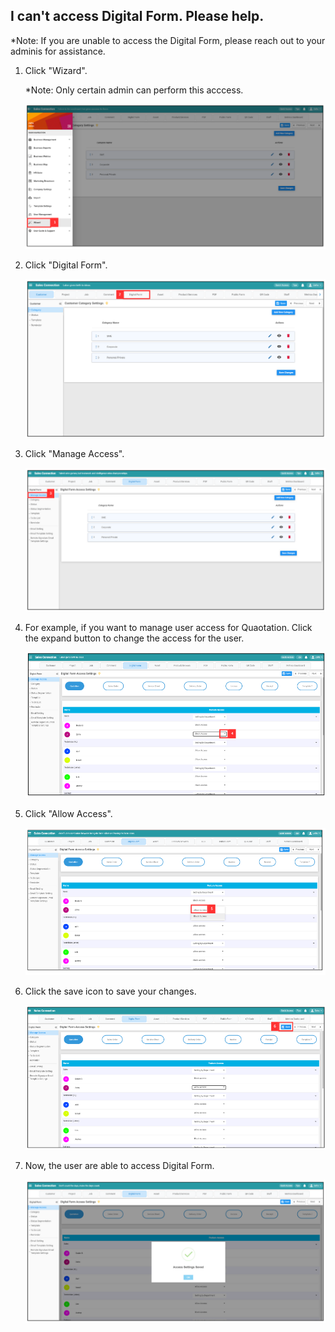 ## I can't access Digital Form. Please help.

*Note: If you are unable to access the Digital Form, please reach out to your adminis for assistance.

1. Click "Wizard".

   *Note: Only certain admin can perform this acccess.
   
   <p align="center">
     <img src="img/Edit_Access_For_Digital_Form_Step_1.png" alt="How to edit access for Digital Form Step 1">
   </p>

2. Click "Digital Form".

   <p align="center">
     <img src="img/Edit_Access_For_Digital_Form_Step_2.png" alt="How to edit access for Digital Form Step 2">
   </p>

3. Click "Manage Access".

   <p align="center">
     <img src="img/Edit_Access_For_Digital_Form_Step_3.png" alt="How to edit access for Digital Form Step 3">
   </p>

4. For example, if you want to manage user access for Quaotation. Click the expand button to change the access for the user.

   <p align="center">
     <img src="img/Edit_Access_For_Digital_Form_Step_4.png" alt="How to edit access for Digital Form Step 4">
   </p>

5. Click "Allow Access".

   <p align="center">
     <img src="img/Edit_Access_For_Digital_Form_Step_5.png" alt="How to edit access for Digital Form Step 5">
   </p>

6. Click the save icon to save your changes.

   <p align="center">
     <img src="img/Edit_Access_For_Digital_Form_Step_6.png" alt="How to edit access for Digital Form Step 6">
   </p>

7. Now, the user are able to access Digital Form.

   <p align="center">
     <img src="img/Edit_Access_For_Digital_Form_Result.png" alt="How to edit access for Digital Form Result">
   </p>

   
